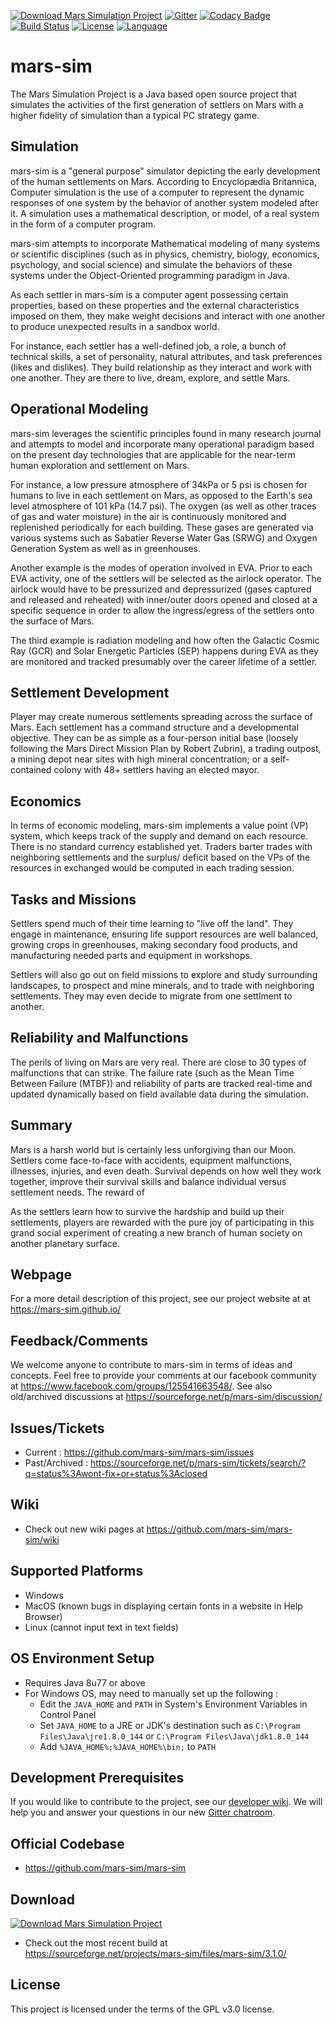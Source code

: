 [![Download Mars Simulation Project](https://img.shields.io/sourceforge/dm/mars-sim.svg)](https://sourceforge.net/projects/mars-sim/files/latest/download)
[![Gitter](https://badges.gitter.im/mokun/mars-sim.svg)](https://gitter.im/mokun/mars-sim?utm_source=badge&utm_medium=badge&utm_campaign=pr-badge)
[![Codacy Badge](https://api.codacy.com/project/badge/Grade/dee6a80651fe420b85adf22c4ca79574)](https://www.codacy.com/app/mokun/mars-sim?utm_source=github.com&amp;utm_medium=referral&amp;utm_content=mars-sim/mars-sim&amp;utm_campaign=Badge_Grade)
[![Build Status](https://travis-ci.org/mars-sim/mars-sim.svg?branch=master)](https://travis-ci.org/mars-sim/mars-sim)
[![License](https://img.shields.io/badge/license-GPL%203.0-blue.svg)](http://www.gnu.org/licenses/gpl-3.0.html)
[![Language](http://img.shields.io/badge/language-java-brightgreen.svg)](https://www.java.com/)


# mars-sim
The Mars Simulation Project is a Java based open source project that simulates the activities of the first generation of settlers on Mars with a higher fidelity of simulation than a typical PC strategy game. 


## Simulation
mars-sim is a "general purpose" simulator depicting the early development of the human settlements on Mars. According to Encyclopædia Britannica, Computer simulation is the use of a computer to represent the dynamic responses of one system by the behavior of another system modeled after it. A simulation uses a mathematical description, or model, of a real system in the form of a computer program. 

mars-sim attempts to incorporate Mathematical modeling of many systems or scientific disciplines (such as in physics, chemistry, biology, economics, psychology, and social science) and simulate the behaviors of these systems under the Object-Oriented programming paradigm in Java. 

As each settler in mars-sim is a computer agent possessing certain properties, based on these properties and the external characteristics imposed on them, they make weight decisions and interact with one another to produce unexpected results in a sandbox world.

For instance, each settler has a well-defined job, a role, a bunch of technical skills, a set of personality, natural attributes, and task preferences (likes and dislikes). They build relationship as they interact and work with one another. They are there to live, dream, explore, and settle Mars. 


## Operational Modeling
mars-sim leverages the scientific principles found in many research journal and attempts to model and incorporate many operational paradigm based on the present day technologies that are applicable for the near-term human exploration and settlement on Mars.

For instance, a low pressure atmosphere of 34kPa or 5 psi is chosen for humans to live in each settlement on Mars, as opposed to the Earth's 
sea level atmosphere of 101 kPa (14.7 psi). The oxygen (as well as other traces of gas and water moisture) in the air is continuously monitored 
and replenished periodically for each building. These gases are generated via various systems such as Sabatier Reverse Water Gas (SRWG) and Oxygen Generation System as well as in greenhouses.

Another example is the modes of operation involved in EVA. Prior to each EVA activity, one of the settlers will be selected as the airlock operator. The airlock would have to be pressurized and depressurized (gases captured and released and reheated) with inner/outer doors opened and closed at a specific sequence in order to allow the ingress/egress of the settlers onto the surface of Mars.

The third example is radiation modeling and how often the Galactic Cosmic Ray (GCR) and Solar Energetic Particles (SEP) happens during EVA as they are monitored and tracked presumably over the career lifetime of a settler. 
 
## Settlement Development 
Player may create numerous settlements spreading across the surface of Mars. Each settlement has a command structure and a developmental objective. They can be as simple as a four-person initial base (loosely following the Mars Direct Mission Plan by Robert Zubrin), a trading outpost, a mining depot near sites with high mineral concentration; or a self-contained colony with 48+ settlers having an elected mayor. 


## Economics
In terms of economic modeling, mars-sim implements a value point (VP) system, which keeps track of the supply and demand on each resource. There is no standard currency established yet. Traders barter trades with neighboring settlements and the surplus/ deficit based on the 
VPs of the resources in exchanged would be computed in each trading session.


## Tasks and Missions
Settlers spend much of their time learning to "live off the land". They engage in maintenance, ensuring life support resources are well balanced, growing crops in greenhouses, making secondary food products, and manufacturing needed parts and equipment in workshops.

Settlers will also go out on field missions to explore and study surrounding landscapes, to prospect and mine minerals, and to trade with neighboring settlements. They may even decide to migrate from one settlment to another.


## Reliability and Malfunctions
The perils of living on Mars are very real. There are close to 30 types of malfunctions that can strike. The failure rate (such as the Mean Time Between Failure (MTBF)) and reliability of parts are tracked real-time and updated dynamically based on field available data during the simulation.


## Summary
Mars is a harsh world but is certainly less unforgiving than our Moon. Settlers come face-to-face with accidents, equipment malfunctions, illnesses, injuries, and even death. Survival depends on how well they work together, improve their survival skills and balance individual versus settlement needs. The reward of

As the settlers learn how to survive the hardship and build up their settlements, players are rewarded with the pure joy of participating in this grand social experiment of creating a new branch of human society on another planetary surface.


## Webpage
For a more detail description of this project, see our project website at at https://mars-sim.github.io/


## Feedback/Comments
We welcome anyone to contribute to mars-sim in terms of ideas and concepts. Feel free to provide your comments at our facebook community at https://www.facebook.com/groups/125541663548/. See also old/archived discussions at https://sourceforge.net/p/mars-sim/discussion/


## Issues/Tickets
* Current : https://github.com/mars-sim/mars-sim/issues
* Past/Archived : https://sourceforge.net/p/mars-sim/tickets/search/?q=status%3Awont-fix+or+status%3Aclosed


## Wiki
* Check out new wiki pages at https://github.com/mars-sim/mars-sim/wiki


## Supported Platforms
* Windows
* MacOS (known bugs in displaying certain fonts in a website in Help Browser)
* Linux (cannot input text in text fields)


## OS Environment Setup
* Requires Java 8u77 or above
* For Windows OS, may need to manually set up the following : 
  - Edit the `JAVA_HOME` and `PATH` in System's Environment Variables in Control Panel 
  - Set `JAVA_HOME` to a JRE or JDK's destination such as `C:\Program Files\Java\jre1.8.0_144` or `C:\Program Files\Java\jdk1.8.0_144`
  - Add `%JAVA_HOME%;%JAVA_HOME%\bin;` to `PATH`          


## Development Prerequisites
If you would like to contribute to the project, see our [developer wiki](https://github.com/mars-sim/mars-sim/wiki/Development-Environment). 
We will help you and answer your questions in our new [Gitter chatroom](https://gitter.im/mokun/mars-sim). 


## Official Codebase
* https://github.com/mars-sim/mars-sim


## Download 
[![Download Mars Simulation Project](https://a.fsdn.com/con/app/sf-download-button)](https://sourceforge.net/projects/mars-sim/files/latest/download)
* Check out the most recent build at https://sourceforge.net/projects/mars-sim/files/mars-sim/3.1.0/


## License
This project is licensed under the terms of the GPL v3.0 license.
